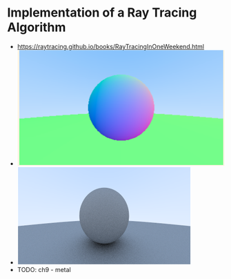 # Implementation of a Ray Tracing Algorithm
- https://raytracing.github.io/books/RayTracingInOneWeekend.html 
- ![Gradient sphere on top of a green sphere](https://raw.githubusercontent.com/Farooq-azam-khan/ray-tracing/main/data/sphere%20with%20grad.png)
- ![diffuse mat pic](https://raw.githubusercontent.com/Farooq-azam-khan/ray-tracing/main/data/mat.png)
- TODO: ch9 - metal
